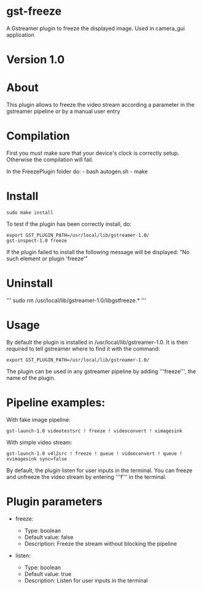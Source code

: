 # gst-freeze
A Gstreamer plugin to freeze the displayed image. Used in camera_gui application

# Version 1.0

# About

This plugin allows to freeze the video stream according a parameter in the gstreamer pipeline or by a manual user entry

# Compilation

First you must make sure that your device's clock is correctly setup.
Otherwise the compilation will fail.

In the FreezePlugin folder do:
    - bash autogen.sh
    - make

# Install
```
sudo make install
```

To test if the plugin has been correctly install, do:
```
export GST_PLUGIN_PATH=/usr/local/lib/gstreamer-1.0/
gst-inspect-1.0 freeze
```

If the plugin failed to install the following message will be displayed: "No such element or plugin 'freeze'"

# Uninstall
'''
sudo rm /usr/local/lib/gstreamer-1.0/libgstfreeze.*
'''
# Usage

By default the plugin is installed in /usr/local/lib/gstreamer-1.0. 
It is then required to tell gstreamer where to find it with the command:
```
export GST_PLUGIN_PATH=/usr/local/lib/gstreamer-1.0/
```
The plugin can be used in any gstreamer pipeline by adding '''freeze''', the name of the plugin.

# Pipeline examples:
With fake image pipeline:
```
gst-launch-1.0 videotestsrc ! freeze ! videoconvert ! ximagesink
```

With simple video stream:
```
gst-launch-1.0 v4l2src ! freeze ! queue ! videoconvert ! queue ! xvimagesink sync=false
```

By default, the plugin listen for user inputs in the terminal. You can freeze and unfreeze the video stream by entering '''f''' in the terminal.

# Plugin parameters

- freeze:
    - Type: boolean
    - Default value: false
    - Description: Freeze the stream without blocking the pipeline

- listen:
    - Type: boolean
    - Default value: true
    - Description: Listen for user inputs in the terminal
